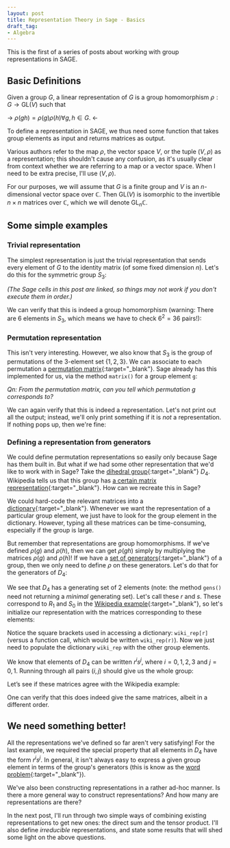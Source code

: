 ```yaml
---
layout: post
title: Representation Theory in Sage - Basics
draft_tag: 
- Algebra
---
```


This is the first of a series of posts about working with group representations in SAGE.

<!--more-->

## Basic Definitions

Given a group $G$, a linear representation of $G$ is a group homomorphism $\rho: G \to \mathrm{GL}(V)$ 
such that 

-> $\rho(g h) = \rho(g) \rho(h) \forall g,h \in G$.  <-

To define a representation in SAGE, we thus need some function that takes group elements as input and returns matrices as output.

Various authors refer to the map $\rho$, the vector space $V$, or the tuple $(V,\rho)$ as a representation; this shouldn't cause any confusion, as it's usually clear from context whether we are referring to a map or a vector space. When I need to be extra precise, I'll use $(V,\rho)$.

For our purposes, we will assume that $G$ is a finite group and $V$ is an $n$-dimensional vector space over $\mathbb{C}$. Then $\mathrm{GL}(V)$ is isomorphic to the invertible $n \times n$ matrices over $\mathbb{C}$, which we will denote $\mathrm{GL}_n \mathbb{C}$.

## Some simple examples

### Trivial representation
The simplest representation is just the trivial representation that sends every element of $G$ to the identity matrix (of some fixed dimension $n$). Let's do this for the symmetric group $S_3$:

*(The Sage cells in this post are linked, so things may not work if you don't execute them in order.)*

<div class="linked">
  <script type="text/x-sage">
G = SymmetricGroup(3)
n = 3

def triv(g):
    return matrix.identity(n)

g = G.an_element()

show(triv(g))
  </script>
</div>

We can verify that this is indeed a group homomorphism (warning: There are 6 elements in $S_3$, which means we have to check $6^2 = 36$ pairs!):

<div class="linked">
  <script type="text/x-sage">
for g in G:
    for h in G:
        print triv(g*h) == triv(g)*triv(h)  
  </script>
</div>

### Permutation representation
This isn't very interesting. However, we also know that $S_3$ is the group of permutations of the 3-element set {$1,2,3$}. We can associate to each permutation a [permutation matrix](http://en.wikipedia.org/wiki/Permutation_matrix){:target="_blank"}. Sage already has this implemented for us, via the method `matrix()` for a group element `g`:

<div class="linked">
  <script type="text/x-sage">
def perm(g):
    return g.matrix()

g = G.an_element()

show(perm(g))
  </script>
</div>

*Qn: From the permutation matrix, can you tell which permutation $g$ corresponds to?*

We can again verify that this is indeed a representation. Let's not print out all the output; instead, we'll only print something if it is *not* a representation. If nothing pops up, then we're fine:

<div class="linked">
  <script type="text/x-sage">
for g in G:
    for h in G:
        if triv(g*h) != triv(g)*triv(h):
            print "This is not a representation!"
  </script>
</div>

### Defining a representation from generators
We could define permutation representations so easily only because Sage has them built in. But what if we had some other representation that we'd like to work with in Sage? Take the [dihedral group](http://en.wikipedia.org/wiki/Dihedral_group){:target="_blank"} $D_4$. Wikipedia tells us that this group has [a certain matrix representation](http://en.wikipedia.org/wiki/Dihedral_group#Matrix_representation){:target="_blank"}. How can we recreate this in Sage?

We could hard-code the relevant matrices into a [dictionary](https://docs.python.org/2/tutorial/datastructures.html#dictionaries){:target="_blank"}. Whenever we want the representation of a particular group element, we just have to look for the group element in the dictionary. However, typing all these matrices can be time-consuming, especially if the group is large.

But remember that representations are group homomorphisms. If we've defined $\rho(g)$ and $\rho(h)$, then we can get $\rho(gh)$ simply by multiplying the matrices $\rho(g)$ and $\rho(h)$! If we have a [set of generators](http://en.wikipedia.org/wiki/Generating_set_of_a_group){:target="_blank"} of a group, then we only need to define $\rho$ on these generators. Let's do that for the generators of $D_4$:

<div class="linked">
  <script type="text/x-sage">
D4 = DihedralGroup(4)

D4.gens()
  </script>
</div>

We see that $D_4$ has a generating set of 2 elements (note: the method `gens()` need not returning a *minimal* generating set). Let's call these $r$ and $s$. These correspond to $R_1$ and $S_0$ in the [Wikipedia example](http://en.wikipedia.org/wiki/Dihedral_group#Matrix_representation){:target="_blank"}, so let's initialize our representation with the matrices corresponding to these elements:

<div class="linked">
  <script type="text/x-sage">
r,s = D4.gens()
wiki_rep = {r : matrix([[0,-1],[1,0]]), s : matrix([[1,0],[0,-1]])}

wiki_rep[r]
  </script>
</div>

Notice the square brackets used in accessing a dictionary: `wiki_rep[r]` (versus a function call, which would be written `wiki_rep(r)`). Now we just need to populate the dictionary `wiki_rep` with the other group elements. 

We know that elements of $D_4$ can be written $r^is^j$, where $i = 0,1,2,3$ and $j = 0,1$. Running through all pairs $(i,j)$ should give us the whole group:

<div class="linked">
  <script type="text/x-sage">
for i in range(4):
    for j in range(2):
        wiki_rep[r^i * s^j] = wiki_rep[r]^i * wiki_rep[s]^j
  </script>
</div>

Let’s see if these matrices agree with the Wikipedia example:
<div class="linked">
  <script type="text/x-sage">
for g in D4:
    show(wiki_rep[g])
  </script>
</div>

One can verify that this does indeed give the same matrices, albeit in a different order.

## We need something better!
All the representations we've defined so far aren't very satisfying! For the last example, we required the special property that all elements in $D_4$ have the form $r^i s^j$. In general, it isn't always easy to express a given group element in terms of the group's generators (this is know as the [word problem](http://en.wikipedia.org/wiki/Word_problem_for_groups){:target="_blank"}).

We've also been constructing representations in a rather ad-hoc manner. Is there a more general way to construct representations? And how many are representations are there?

In the next post, I'll run through two simple ways of combining existing representations to get new ones: the direct sum and the tensor product. I'll also define *irreducible* representations, and state some results that will shed some light on the above questions.
